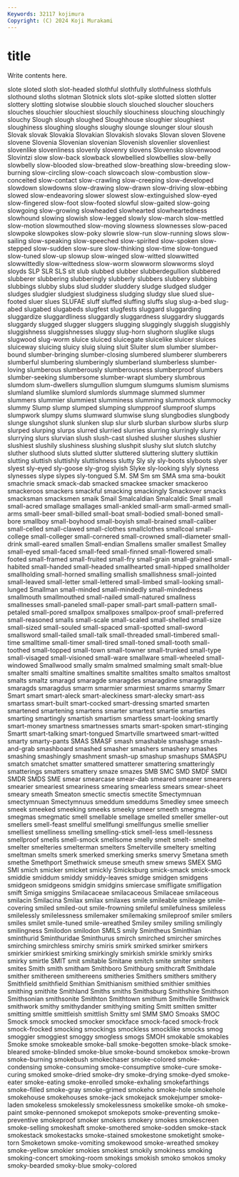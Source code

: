 ```yaml
---
Keywords: 32117 kojimura
Copyright: (C) 2024 Koji Murakami
---
```


# title

Write contents here.



slote sloted
sloth slot-headed slothful slothfully slothfulness slothfuls slothound sloths slotman Slotnick
slots slot-spike slotted slotten slotter slottery slotting slotwise sloubbie slouch
slouched sloucher slouchers slouches slouchier slouchiest slouchily slouchiness slouching slouchingly
slouchy Slough slough sloughed Sloughhouse sloughier sloughiest sloughiness sloughing sloughs
sloughy slounge slounger slour sloush Slovak slovak Slovakia Slovakian Slovakish
slovaks Slovan sloven Slovene slovene Slovenia Slovenian slovenian Slovenish slovenlier
slovenliest slovenlike slovenliness slovenly slovenry slovens Slovensko slovenwood Slovintzi slow
slow-back slowback slowbellied slowbellies slow-belly slowbelly slow-blooded slow-breathed slow-breathing slow-breeding
slow-burning slow-circling slow-coach slowcoach slow-combustion slow-conceited slow-contact slow-crawling slow-creeping slow-developed
slowdown slowdowns slow-drawing slow-drawn slow-driving slow-ebbing slowed slow-endeavoring slower slowest
slow-extinguished slow-eyed slow-fingered slow-foot slow-footed slowful slow-gaited slow-going slowgoing slow-growing
slowheaded slowhearted slowheartedness slowhound slowing slowish slow-legged slowly slow-march slow-mettled
slow-motion slowmouthed slow-moving slowness slownesses slow-paced slowpoke slowpokes slow-poky slowrie
slow-run slow-running slows slow-sailing slow-speaking slow-speeched slow-spirited slow-spoken slow-stepped slow-sudden
slow-sure slow-thinking slow-time slow-tongued slow-tuned slow-up slowup slow-winged slow-witted slowwitted
slowwittedly slow-wittedness slow-worm slowworm slowworms sloyd sloyds SLP SLR SLS
slt slub slubbed slubber slubberdegullion slubbered slubberer slubbering slubberingly slubberly
slubbers slubbery slubbing slubbings slubby slubs slud sludder sluddery sludge
sludged sludger sludges sludgier sludgiest sludginess sludging sludgy slue slued
slue-footed sluer slues SLUFAE sluff sluffed sluffing sluffs slug slug-a-bed
slug-abed slugabed slugabeds slugfest slugfests sluggard sluggarding sluggardize sluggardliness sluggardly
sluggardness sluggardry sluggards sluggardy slugged slugger sluggers slugging sluggingly sluggish
sluggishly sluggishness sluggishnesses sluggy slug-horn slughorn sluglike slugs slugwood slug-worm
sluice sluiced sluicegate sluicelike sluicer sluices sluiceway sluicing sluicy sluig
sluing sluit Sluiter slum slumber slumber-bound slumber-bringing slumber-closing slumbered slumberer
slumberers slumberful slumbering slumberingly slumberland slumberless slumber-loving slumberous slumberously slumberousness
slumberproof slumbers slumber-seeking slumbersome slumber-wrapt slumbery slumbrous slumdom slum-dwellers slumgullion
slumgum slumgums slumism slumisms slumland slumlike slumlord slumlords slummage slummed
slummer slummers slummier slummiest slumminess slumming slummock slummocky slummy Slump
slump slumped slumping slumpproof slumproof slumps slumpwork slumpy slums slumward
slumwise slung slungbodies slungbody slunge slungshot slunk slunken slup slur
slurb slurban slurbow slurbs slurp slurped slurping slurps slurred slurried
slurries slurring slurringly slurry slurrying slurs slurvian slush slush-cast slushed
slusher slushes slushier slushiest slushily slushiness slushing slushpit slushy slut
slutch slutchy sluther sluthood sluts slutted slutter sluttered sluttering sluttery
sluttikin slutting sluttish sluttishly sluttishness slutty Sly sly sly-boots slyboots
slyer slyest sly-eyed sly-goose sly-grog slyish Slyke sly-looking slyly slyness
slynesses slype slypes sly-tongued S.M. SM Sm sm SMA sma
sma-boukit smachrie smack smack-dab smacked smackee smacker smackeroo smackeroos smackers
smackful smacking smackingly Smackover smacks smacksman smacksmen smaik Smail Smalcaldian
Smalcaldic Small small small-acred smallage smallages small-ankled small-arm small-armed small-arms
small-beer small-billed small-boat small-bodied small-boned small-bore smallboy small-boyhood small-boyish small-brained
small-caliber small-celled small-clawed small-clothes smallclothes smallcoal small-college small-colleger small-cornered small-crowned
small-diameter small-drink small-eared smallen Small-endian Smallens smaller smallest Smalley small-eyed
small-faced small-feed small-finned small-flowered small-footed small-framed small-fruited small-fry small-grain small-grained
small-habited small-handed small-headed smallhearted small-hipped smallholder smallholding small-horned smalling smallish
smallishness small-jointed small-leaved small-letter small-lettered small-limbed small-looking small-lunged Smallman small-minded
small-mindedly small-mindedness smallmouth smallmouthed small-nailed small-natured smallness smallnesses small-paneled small-paper
small-part small-pattern small-petaled small-pored smallpox smallpoxes smallpox-proof small-preferred small-reasoned smalls
small-scale small-scaled small-shelled small-size small-sized small-souled small-spaced small-spotted small-sword smallsword
small-tailed small-talk small-threaded small-timbered small-time smalltime small-timer small-tired small-toned small-tooth
small-toothed small-topped small-town small-towner small-trunked small-type small-visaged small-visioned small-ware smallware
small-wheeled small-windowed Smallwood smally smalm smalmed smalming smalt smalt-blue smalter
smalti smaltine smaltines smaltite smaltites smalto smaltos smaltost smalts smaltz
smaragd smaragde smaragdes smaragdine smaragdite smaragds smaragdus smarm smarmier smarmiest
smarms smarmy Smarr Smart smart smart-aleck smart-aleckiness smart-alecky smart-ass smartass
smart-built smart-cocked smart-dressing smarted smarten smartened smartening smartens smarter smartest
smartie smarties smarting smartingly smartish smartism smartless smart-looking smartly smart-money
smartness smartnesses smarts smart-spoken smart-stinging Smartt smart-talking smart-tongued Smartville smartweed
smart-witted smarty smarty-pants SMAS SMASF smash smashable smashage smash-and-grab smashboard
smashed smasher smashers smashery smashes smashing smashingly smashment smash-up smashup
smashups SMASPU smatch smatchet smatter smattered smatterer smattering smatteringly smatterings
smatters smattery smaze smazes SMB SMC SMD SMDF SMDI SMDR
SMDS SME smear smearcase smear-dab smeared smearer smearers smearier smeariest
smeariness smearing smearless smears smear-sheet smeary smeath Smeaton smectic smectis
smectite Smectymnuan smectymnuan Smectymnuus smeddum smeddums Smedley smee smeech smeek
smeeked smeeking smeeks smeeky smeer smeeth smegma smegmas smegmatic smell
smellable smellage smelled smeller smeller-out smellers smell-feast smellful smellfungi smellfungus
smellie smellier smelliest smelliness smelling smelling-stick smell-less smell-lessness smellproof smells
smell-smock smellsome smelly smelt smelt- smelted smelter smelteries smelterman smelters
Smelterville smeltery smelting smeltman smelts smerk smerked smerking smerks smervy
Smetana smeth smethe Smethport Smethwick smeuse smeuth smew smews SMEX
SMG SMI smich smicker smicket smickly Smicksburg smick-smack smick-smock smiddie
smiddum smiddy smiddy-leaves smidge smidgen smidgens smidgeon smidgeons smidgin smidgins
smiercase smifligate smifligation smift Smiga smiggins Smilacaceae smilacaceous Smilaceae smilaceous
smilacin Smilacina Smilax smilax smilaxes smile smileable smileage smile-covering smiled
smiled-out smile-frowning smileful smilefulness smileless smilelessly smilelessness smilemaker smilemaking smileproof
smiler smilers smiles smilet smile-tuned smile-wreathed Smiley smiley smiling smilingly
smilingness Smilodon smilodon SMILS smily Smintheus Sminthian sminthurid Sminthuridae Sminthurus
smirch smirched smircher smirches smirching smirchless smirchy smiris smirk smirked
smirker smirkers smirkier smirkiest smirking smirkingly smirkish smirkle smirkly smirks
smirky smirtle SMIT smit smitable Smitane smitch smite smiter smiters
smites Smith smith smitham Smithboro Smithburg smithcraft Smithdale smither smithereen
smithereens smitheries Smithers smithers smithery Smithfield smithfield Smithian Smithianism smithied
smithier smithies smithing smithite Smithland Smiths smiths Smithsburg Smithshire Smithson
Smithsonian smithsonite Smithton Smithtown smithum Smithville Smithwick smithwork smithy smithydander
smithying smiting Smitt smitten smitter smitting smittle smittleish smittlish Smitty
sml SMM SMO Smoaks SMOC Smock smock smocked smocker smockface
smock-faced smock-frock smock-frocked smocking smockings smockless smocklike smocks smog smoggier
smoggiest smoggy smogless smogs SMOH smokable smokables Smoke smoke smokeable
smoke-ball smoke-begotten smoke-black smoke-bleared smoke-blinded smoke-blue smoke-bound smokebox smoke-brown smoke-burning
smokebush smokechaser smoke-colored smoke-condensing smoke-consuming smoke-consumptive smoke-cure smoke-curing smoked smoke-dried
smoke-dry smoke-drying smoke-dyed smoke-eater smoke-eating smoke-enrolled smoke-exhaling smokefarthings smoke-filled smoke-gray
smoke-grimed smokeho smoke-hole smokehole smokehouse smokehouses smoke-jack smokejack smokejumper smoke-laden
smokeless smokelessly smokelessness smokelike smoke-oh smoke-paint smoke-pennoned smokepot smokepots smoke-preventing
smoke-preventive smokeproof smoker smokers smokery smokes smokescreen smoke-selling smokeshaft smoke-smothered
smoke-sodden smoke-stack smokestack smokestacks smoke-stained smokestone smoketight smoke-torn Smoketown smoke-vomiting
smokewood smoke-wreathed smokey smoke-yellow smokier smokies smokiest smokily smokiness smoking
smoking-concert smoking-room smokings smokish smoko smokos smoky smoky-bearded smoky-blue smoky-colored
